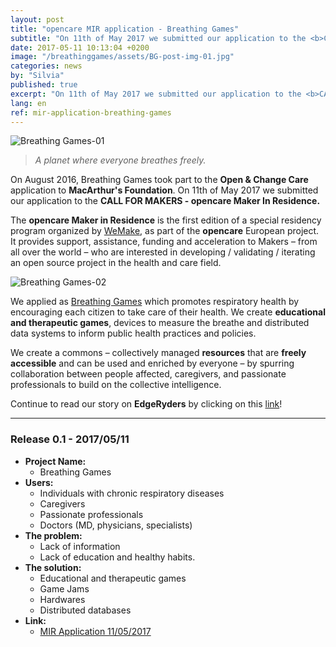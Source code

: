 ```yaml
---
layout: post
title: "opencare MIR application - Breathing Games"
subtitle: "On 11th of May 2017 we submitted our application to the <b>CALL FOR MAKERS - opencare Maker In Residence.</b>"
date: 2017-05-11 10:13:04 +0200
image: "/breathinggames/assets/BG-post-img-01.jpg"
categories: news
by: "Silvia"
published: true
excerpt: "On 11th of May 2017 we submitted our application to the <b>CALL FOR MAKERS - opencare Maker In Residence.</b>"
lang: en
ref: mir-application-breathing-games
---
```


<img src="https://opencarecc.github.io/breathinggames/assets/BG-post-img-01.jpg" alt="Breathing Games-01">

<blockquote><i>A planet where everyone breathes freely.</i></blockquote>

On August 2016, Breathing Games took part to the <b>Open & Change Care</b> application to <b>MacArthur's Foundation</b>. On 11th of May 2017 we submitted our application to the <b>CALL FOR MAKERS - opencare Maker In Residence.</b>

The <b>opencare Maker in Residence</b> is the first edition of a special residency program organized by [WeMake](wemake.cc), as part of the <b>opencare</b> European project. It provides support, assistance, funding and acceleration to Makers – from all over the world – who are interested in developing / validating / iterating an open source project in the health and care field.

<img src="https://opencarecc.github.io/breathinggames/assets/BG-post-img-02.jpg" alt="Breathing Games-02">

We applied as [Breathing Games](www.breathinggames.net) which promotes respiratory health by encouraging each citizen to take care of their health. We create <b>educational and therapeutic games</b>, devices to measure the breathe and distributed data systems to inform public health practices and policies.

We create a commons – collectively managed <b>resources</b> that are <b>freely accessible</b> and can be used and enriched by everyone – by spurring collaboration between people affected, caregivers, and passionate professionals to build on the collective intelligence.

Continue to read our story on <b>EdgeRyders</b> by clicking on this [link](https://edgeryders.eu/t/worldwide-1-in-5-people-has-a-respiratory-disease-we-co-create-freely-available-respiratory-health-games-and-devices/702)!

***

### Release 0.1 - 2017/05/11

* <b>Project Name:</b>
	* Breathing Games
* <b>Users:</b>
	* Individuals with chronic respiratory diseases
	* Caregivers
	* Passionate professionals
	* Doctors (MD, physicians, specialists)
* <b>The problem:</b>
	* Lack of information
	* Lack of education and healthy habits.
* <b>The solution:</b>
	* Educational and therapeutic games
	* Game Jams
	* Hardwares
	* Distributed databases
* <b>Link:</b>
  * [MIR Application 11/05/2017](https://edgeryders.eu/t/worldwide-1-in-5-people-has-a-respiratory-disease-we-co-create-freely-available-respiratory-health-games-and-devices/702)
